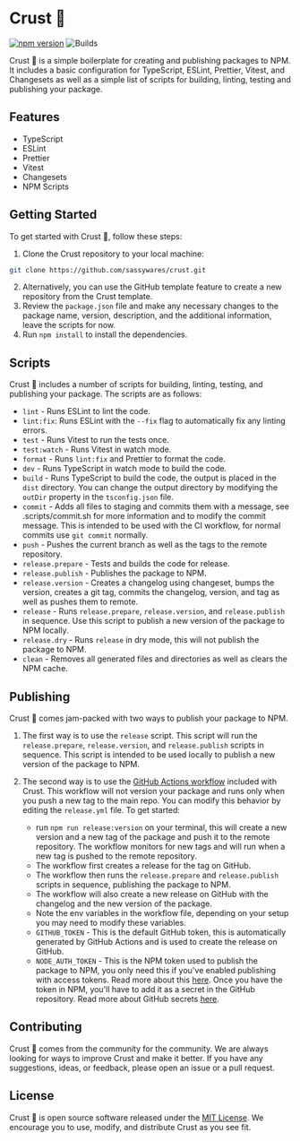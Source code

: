 # Crust 🍞

[![npm version](https://badge.fury.io/js/%40sassywares%2Fcrust.svg)](https://badge.fury.io/js/%40sassywares%2Fcrust) ![Builds](https://github.com/sassywares/crust/actions/workflows/release.yml/badge.svg)

Crust 🍞 is a simple boilerplate for creating and publishing packages to NPM. It includes a basic configuration for TypeScript, ESLint, Prettier, Vitest, and Changesets as well as a simple list of scripts for building, linting, testing and publishing your package.

## Features

- TypeScript
- ESLint
- Prettier
- Vitest
- Changesets
- NPM Scripts

## Getting Started

To get started with Crust 🍞, follow these steps:

1. Clone the Crust repository to your local machine:

```bash
git clone https://github.com/sassywares/crust.git
```

2. Alternatively, you can use the GitHub template feature to create a new repository from the Crust template.
3. Review the `package.json` file and make any necessary changes to the package name, version, description, and the additional information, leave the scripts for now.
4. Run `npm install` to install the dependencies.

## Scripts

Crust 🍞 includes a number of scripts for building, linting, testing, and publishing your package. The scripts are as follows:

- `lint` - Runs ESLint to lint the code.
- `lint:fix`: Runs ESLint with the `--fix` flag to automatically fix any linting errors.
- `test` - Runs Vitest to run the tests once.
- `test:watch` - Runs Vitest in watch mode.
- `format` - Runs `lint:fix` and Prettier to format the code.
- `dev` - Runs TypeScript in watch mode to build the code.
- `build` - Runs TypeScript to build the code, the output is placed in the `dist` directory. You can change the output directory by modifying the `outDir` property in the `tsconfig.json` file.
- `commit` - Adds all files to staging and commits them with a message, see .scripts/commit.sh for more information and to modify the commit message. This is intended to be used with the CI workflow, for normal commits use `git commit` normally.
- `push` - Pushes the current branch as well as the tags to the remote repository.
- `release.prepare` - Tests and builds the code for release.
- `release.publish` - Publishes the package to NPM.
- `release.version` - Creates a changelog using changeset, bumps the version, creates a git tag, commits the changelog, version, and tag as well as pushes them to remote.
- `release` - Runs `release.prepare`, `release.version`, and `release.publish` in sequence. Use this script to publish a new version of the package to NPM locally.
- `release.dry` - Runs `release` in dry mode, this will not publish the package to NPM.
- `clean` - Removes all generated files and directories as well as clears the NPM cache.

## Publishing

Crust 🍞 comes jam-packed with two ways to publish your package to NPM.

1. The first way is to use the `release` script. This script will run the `release.prepare`, `release.version`, and `release.publish` scripts in sequence. This script is intended to be used locally to publish a new version of the package to NPM.

2. The second way is to use the [GitHub Actions workflow](./.github/workflows/release.yml) included with Crust. This workflow will not version your package and runs only when you push a new tag to the main repo. You can modify this behavior by editing the `release.yml` file. To get started:
    - run `npm run release:version` on your terminal, this will create a new version and a new tag of the package and push it to the remote repository. The workflow monitors for new tags and will run when a new tag is pushed to the remote repository.
    - The workflow first creates a release for the tag on GitHub.
    - The workflow then runs the `release.prepare` and `release.publish` scripts in sequence, publishing the package to NPM.
    - The workflow will also create a new release on GitHub with the changelog and the new version of the package.
    - Note the env variables in the workflow file, depending on your setup you may need to modify these variables.
    - `GITHUB_TOKEN` - This is the default GitHub token, this is automatically generated by GitHub Actions and is used to create the release on GitHub.
    - `NODE_AUTH_TOKEN` - This is the NPM token used to publish the package to NPM, you only need this if you've enabled publishing with access tokens. Read more about this [here](https://docs.npmjs.com/about-access-tokens). Once you have the token in NPM, you'll have to add it as a secret in the GitHub repository. Read more about GitHub secrets [here](https://docs.github.com/en/actions/reference/encrypted-secrets).

## Contributing

Crust 🍞 comes from the community for the community. We are always looking for ways to improve Crust and make it better. If you have any suggestions, ideas, or feedback, please open an issue or a pull request.

## License

Crust 🍞 is open source software released under the [MIT License](LICENSE). We encourage you to use, modify, and distribute Crust as you see fit.
